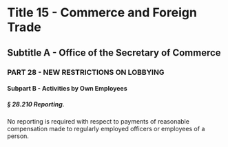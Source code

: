 
# Title 15 - Commerce and Foreign Trade
## Subtitle A - Office of the Secretary of Commerce
### PART 28 - NEW RESTRICTIONS ON LOBBYING
#### Subpart B - Activities by Own Employees
##### § 28.210 Reporting.

No reporting is required with respect to payments of reasonable compensation made to regularly employed officers or employees of a person.
